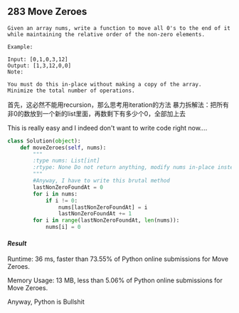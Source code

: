 ## 283 Move Zeroes

```
Given an array nums, write a function to move all 0's to the end of it while maintaining the relative order of the non-zero elements.

Example:

Input: [0,1,0,3,12]
Output: [1,3,12,0,0]
Note:

You must do this in-place without making a copy of the array.
Minimize the total number of operations.
```

首先，这必然不能用recursion，那么思考用iteration的方法
暴力拆解法：把所有非0的数放到一个新的list里面，再数剩下有多少个0，全部加上去

This is really easy and I indeed don't want to write code right now....

```python
class Solution(object):
    def moveZeroes(self, nums):
        """
        :type nums: List[int]
        :rtype: None Do not return anything, modify nums in-place instead.
        """
        #Anyway, I have to write this brutal method
        lastNonZeroFoundAt = 0
        for i in nums:
            if i != 0:
                nums[lastNonZeroFoundAt] = i
                lastNonZeroFoundAt += 1
        for i in range(lastNonZeroFoundAt, len(nums)):
            nums[i] = 0
```



#### *Result*

Runtime: 36 ms, faster than 73.55% of Python online submissions for Move Zeroes.

Memory Usage: 13 MB, less than 5.06% of Python online submissions for Move Zeroes.



Anyway, Python is Bullshit


